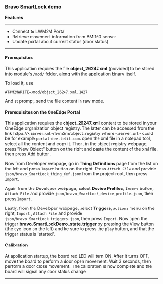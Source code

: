 
### Bravo SmartLock demo



**Features**

---

- Connect to LWM2M Portal
- Retrieve movement information from BMI160 sensor
- Update portal about current status (door status)

---

#### Prerequisites

This application requires the file **object_26247.xml** (provided) to be stored into module's `/mod/` folder, along with the application binary itself.

To load it, use 

`AT#M2MWRITE=/mod/object_26247.xml,1427`

And at prompt, send the file content in raw mode. 

#### Prerequisites on the OneEdge Portal

This application requires the **object_26247.xml** content to be stored in your OneEdge organization object registry. The latter can be accessed from the link https://<server_url>/lwm2m/object_registry
where <server_url> could be for example `portal-dev.telit.com`. open the xml file in a notepad tool, select all the content and copy it. Then, in the object registry webpage, press "New Object" button on the right and paste the content of the xml file, then press Add button.

Now from Developer webpage, go in **Thing Definitions** page from the list on the left and press `Import` button on the right. Press `Attach File` and provide `json/bravo_SmartLock_thing_def.json` from the project root, then press `Import`.

Again from the Developer webpage, select **Device Profiles**, `Import` button, `Attach File` and provide `json/bravo_SmartLock_device_profile.json`, then press `Import`.

Lastly, from the Developer webpage, select **Triggers**, `Actions` menu on the right, `Import` , `Attach File` and provide `json/bravo_SmartLock_triggers.json`, then press `Import`. Now open the trigger **bravo_SmartLockDemo_state_trigger** by pressing the View button (the eye icon on the left) and be sure to press the `play` button, and that the trigger status is 'started'.

#### Calibration
At application startup, the board red LED will turn ON. After it turns OFF, move the board to perform a door open movement. Wait 3 seconds, then perform a door close movement.
The calibration is now complete and the board will signal any door status change


---



